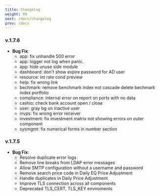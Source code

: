 ```yaml
---
title: Changelog
weight: 99
next: /docs/changelog
prev: /docs
---
```


### v.1.7.6
- **Bug Fix**:
  - app: fix unhandle 500 error
  - app: logger not log when panic.
  - app: hide unuse side module
  - dashboard: don't show expire password for AD user
  - resource: int rate cond preview
  - help: fix wrong link
  - bechmark: remove benchmark index not cascade delete bechmark index portfolio
  - compliance: internal error on report on ports with no data
  - cashio: check bank account open / close
  - user: gray bg on inactive user
  - invps: fix wrong error receiver
  - investment: fix investment matrix not showing errors on outer component
  - sysmgmt: fix numerical forms in number section

### v.1.7.5

- **Bug Fix**: 
  - Resolve duplicate error logs  
  - Remove line breaks from LDAP error messages  
  - Allow SMTP configuration without a username and password  
  - Remove search price code in Daily EQ Price Adjustment
  - Handle duplicates in Daily Price Adjustment
  - Improve TLS connection across all components
  - Deprecated TLS_CERT, TLS_KEY enviroments
